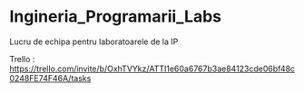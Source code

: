 # Ingineria_Programarii_Labs
Lucru de echipa pentru laboratoarele de la IP

Trello : https://trello.com/invite/b/OxhTVYkz/ATTI1e60a6767b3ae84123cde06bf48c0248FE74F46A/tasks
